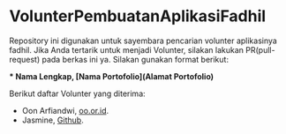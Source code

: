 # VolunterPembuatanAplikasiFadhil
Repository ini digunakan untuk sayembara pencarian volunter aplikasinya fadhil. Jika Anda tertarik untuk menjadi Volunter, silakan lakukan PR(pull-request) pada berkas ini ya. Silakan gunakan format berikut:


**\* Nama Lengkap, [Nama Portofolio](Alamat Portofolio)**

Berikut daftar Volunter yang diterima:

* Oon Arfiandwi, [oo.or.id](https://oo.or.id).
* Jasmine, [Github](https://github.com/Mineechi).

